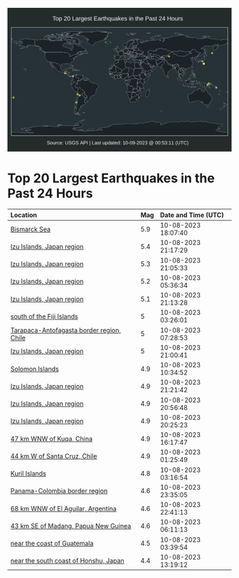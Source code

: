 ![Map](./map.png)

# Top 20 Largest Earthquakes in the Past 24 Hours

| Location | Mag | Date and Time (UTC) |
|:---|:---|:---|
| [Bismarck Sea](https://earthquake.usgs.gov/earthquakes/eventpage/us6000le27) | 5.9 | 10-08-2023 18:07:40 |
| [Izu Islands, Japan region](https://earthquake.usgs.gov/earthquakes/eventpage/us6000le3k) | 5.4 | 10-08-2023 21:17:29 |
| [Izu Islands, Japan region](https://earthquake.usgs.gov/earthquakes/eventpage/us6000le2y) | 5.3 | 10-08-2023 21:05:33 |
| [Izu Islands, Japan region](https://earthquake.usgs.gov/earthquakes/eventpage/us6000ldyn) | 5.2 | 10-08-2023 05:36:34 |
| [Izu Islands, Japan region](https://earthquake.usgs.gov/earthquakes/eventpage/us6000le3r) | 5.1 | 10-08-2023 21:13:28 |
| [south of the Fiji Islands](https://earthquake.usgs.gov/earthquakes/eventpage/us6000ldy2) | 5 | 10-08-2023 03:26:01 |
| [Tarapaca-Antofagasta border region, Chile](https://earthquake.usgs.gov/earthquakes/eventpage/us6000ldz5) | 5 | 10-08-2023 07:28:53 |
| [Izu Islands, Japan region](https://earthquake.usgs.gov/earthquakes/eventpage/us6000le3e) | 5 | 10-08-2023 21:00:41 |
| [Solomon Islands](https://earthquake.usgs.gov/earthquakes/eventpage/us6000le05) | 4.9 | 10-08-2023 10:34:52 |
| [Izu Islands, Japan region](https://earthquake.usgs.gov/earthquakes/eventpage/us6000le3x) | 4.9 | 10-08-2023 21:21:42 |
| [Izu Islands, Japan region](https://earthquake.usgs.gov/earthquakes/eventpage/us6000le3u) | 4.9 | 10-08-2023 20:56:48 |
| [Izu Islands, Japan region](https://earthquake.usgs.gov/earthquakes/eventpage/us6000le2t) | 4.9 | 10-08-2023 20:25:23 |
| [47 km WNW of Kuqa, China](https://earthquake.usgs.gov/earthquakes/eventpage/us6000le1y) | 4.9 | 10-08-2023 16:17:47 |
| [44 km W of Santa Cruz, Chile](https://earthquake.usgs.gov/earthquakes/eventpage/us6000ldxh) | 4.9 | 10-08-2023 01:25:49 |
| [Kuril Islands](https://earthquake.usgs.gov/earthquakes/eventpage/us6000ldy5) | 4.8 | 10-08-2023 03:16:54 |
| [Panama-Colombia border region](https://earthquake.usgs.gov/earthquakes/eventpage/us6000le4f) | 4.6 | 10-08-2023 23:35:05 |
| [68 km WNW of El Aguilar, Argentina](https://earthquake.usgs.gov/earthquakes/eventpage/us6000le44) | 4.6 | 10-08-2023 22:41:13 |
| [43 km SE of Madang, Papua New Guinea](https://earthquake.usgs.gov/earthquakes/eventpage/us6000ldyq) | 4.6 | 10-08-2023 06:11:13 |
| [near the coast of Guatemala](https://earthquake.usgs.gov/earthquakes/eventpage/us6000ldy4) | 4.5 | 10-08-2023 03:39:54 |
| [near the south coast of Honshu, Japan](https://earthquake.usgs.gov/earthquakes/eventpage/us6000le13) | 4.4 | 10-08-2023 13:19:12 |

